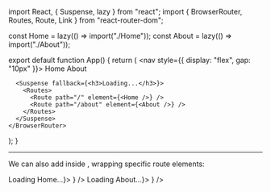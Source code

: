 import React, { Suspense, lazy } from "react";
import { BrowserRouter, Routes, Route, Link } from "react-router-dom";

const Home = lazy(() => import("./Home"));
const About = lazy(() => import("./About"));

export default function App() {
  return (
    <BrowserRouter>
      <nav style={{ display: "flex", gap: "10px" }}>
        <Link to="/">Home</Link>
        <Link to="/about">About</Link>
      </nav>

     
      <Suspense fallback={<h3>Loading...</h3>}>
        <Routes>
          <Route path="/" element={<Home />} />
          <Route path="/about" element={<About />} />
        </Routes>
      </Suspense>
    </BrowserRouter>
  );
}


--------------------------------------------------------------------
We can also add <Suspense> inside <Routes>, wrapping specific route elements:

<Routes>
  <Route
    path="/"
    element={
      <Suspense fallback={<h3>Loading Home...</h3>}>
        <Home />
      </Suspense>
    }
  />
  <Route
    path="/about"
    element={
      <Suspense fallback={<h3>Loading About...</h3>}>
        <About />
      </Suspense>
    }
  />
</Routes>
